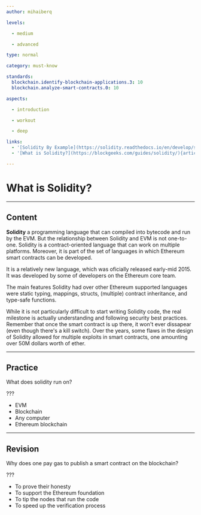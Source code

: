 ```yaml
---
author: mihaiberq

levels:

  - medium

  - advanced

type: normal

category: must-know

standards:
  blockchain.identify-blockchain-applications.3: 10
  blockchain.analyze-smart-contracts.0: 10

aspects:

  - introduction

  - workout

  - deep

links: 
  - '[Solidity By Example](https://solidity.readthedocs.io/en/develop/solidity-by-example.html){website}'
  - '[What is Solidity?](https://blockgeeks.com/guides/solidity/){article}'

---
```

# What is Solidity?

---
## Content

**Solidity** a programming language that can compiled into bytecode and run by the EVM. But the relationship between Solidity and EVM is not one-to-one. Solidity is a contract-oriented language that can work on multiple platforms. Moreover, it is part of the set of languages in which Ethereum smart contracts can be developed.

It is a relatively new language, which was oficially released early-mid 2015. It was developed by some of developers on the Ethereum core team.

The main features Solidity had over other Ethereum supported languages were static typing, mappings, structs, (multiple) contract inheritance, and type-safe functions. 

While it is not particularly difficult to start writing Solidity code, the real milestone is actually understanding and following security best practices. Remember that once the smart contract is up there, it won't ever dissapear (even though there's a kill switch). Over the years, some flaws in the design of Solidity allowed for multiple exploits in smart contracts, one amounting over 50M dollars worth of ether.



---
## Practice

What does solidity run on?

???

* EVM
* Blockchain
* Any computer
* Ethereum blockchain

---
## Revision

Why does one pay gas to publish a smart contract on the blockchain?

???

* To prove their honesty 
* To support the Ethereum foundation
* To tip the nodes that run the code
* To speed up the verification process

